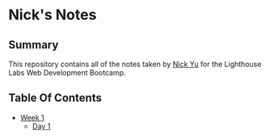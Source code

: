 # Nick's Notes

## Summary

This repository contains all of the notes taken by [Nick Yu](https://github.com/yynickel/lighthouse-web-notes) for the Lighthouse Labs Web Development Bootcamp.

## Table Of Contents

* [Week 1](/Week_1)
  * [Day 1](/Week_1/Day_1)
